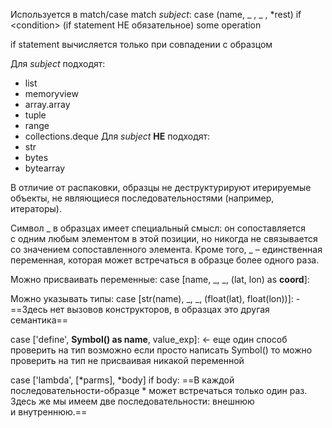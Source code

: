 Используется в match/case
match *subject*:
	case (name, \_ , \_ , \*rest) if \<condition\> (if statement НЕ обязательное)
		some operation

if statement вычисляется только при совпадении с образцом

Для *subject* подходят:
- list 
- memoryview 
- array.array 
- tuple 
- range 
- collections.deque
Для *subject* **НЕ** подходят:
- str 
- bytes 
- bytearray

В отличие от распаковки, образцы не деструктурируют итерируемые объекты, не являющиеся последовательностями (например, итераторы).

Символ \_ в образцах имеет специальный смысл: он сопоставляется с одним любым элементом в этой позиции, но никогда не связывается со значением сопоставленного элемента. Кроме того, \_ – единственная переменная, которая может встречаться в образце более одного раза.

Можно присваивать переменные:
case \[name, \_, \_, (lat, lon) as **coord**\]:

Можно указывать типы:
case \[str(name), \_, \_, (float(lat), float(lon))\]: - ==Здесь нет вызовов конструкторов, в образцах это другая семантика==

case \['define', **Symbol() as name**, value_exp\]: <- еще один способ проверить на тип
возможно если просто написать Symbol() то можно проверить на тип не присваивая никакой переменной

case \['lambda', \[\*parms\], \*body\] if body:
==В каждой последовательности-образце * может встречаться только один раз. Здесь же мы имеем две последовательности: внешнюю и внутреннюю.==


